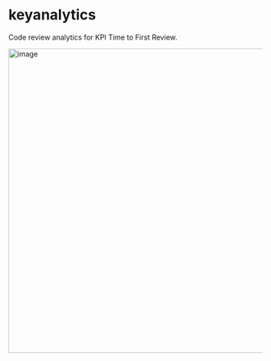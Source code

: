 # keyanalytics
Code review analytics for KPI Time to First Review.

<img width="603" alt="image" src="https://github.com/user-attachments/assets/f7dbbb66-2f01-4d70-8c9b-a8c5eeebb8b9">

